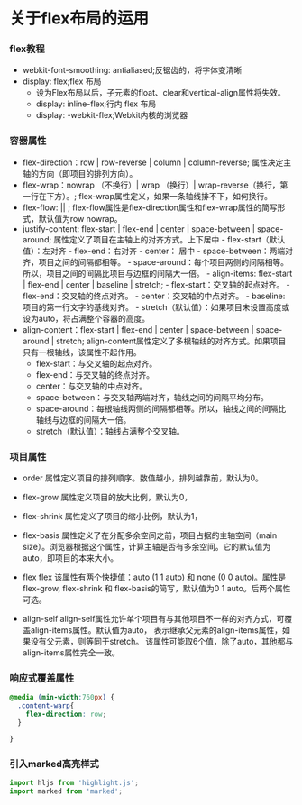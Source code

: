 # 关于flex布局的运用

### flex教程

- webkit-font-smoothing: antialiased;反锯齿的，将字体变清晰
- display: flex;flex 布局
  - 设为Flex布局以后，子元素的float、clear和vertical-align属性将失效。
  - display: inline-flex;行内 flex 布局
  - display: -webkit-flex;Webkit内核的浏览器

### 容器属性

  - flex-direction：row | row-reverse | column | column-reverse; 属性决定主轴的方向（即项目的排列方向）。
  - flex-wrap：nowrap （不换行）| wrap （换行）| wrap-reverse（换行，第一行在下方）。;  flex-wrap属性定义，如果一条轴线排不下，如何换行。
  - flex-flow: <flex-direction> || <flex-wrap>;  flex-flow属性是flex-direction属性和flex-wrap属性的简写形式，默认值为row nowrap。
  - justify-content: flex-start | flex-end | center | space-between | space-around;
        属性定义了项目在主轴上的对齐方式。上下居中
        - flex-start（默认值）：左对齐
        - flex-end：右对齐
        - center： 居中
        - space-between：两端对齐，项目之间的间隔都相等。
        - space-around：每个项目两侧的间隔相等。所以，项目之间的间隔比项目与边框的间隔大一倍。
        - align-items: flex-start | flex-end | center | baseline | stretch;
        - flex-start：交叉轴的起点对齐。
        -  flex-end：交叉轴的终点对齐。
        -  center：交叉轴的中点对齐。
        -  baseline: 项目的第一行文字的基线对齐。
        -  stretch（默认值）：如果项目未设置高度或设为auto，将占满整个容器的高度。
  - align-content：flex-start | flex-end | center | space-between | space-around | stretch;
      align-content属性定义了多根轴线的对齐方式。如果项目只有一根轴线，该属性不起作用。
      - flex-start：与交叉轴的起点对齐。
      - flex-end：与交叉轴的终点对齐。
      - center：与交叉轴的中点对齐。
      - space-between：与交叉轴两端对齐，轴线之间的间隔平均分布。
      - space-around：每根轴线两侧的间隔都相等。所以，轴线之间的间隔比轴线与边框的间隔大一倍。
      - stretch（默认值）：轴线占满整个交叉轴。

### 项目属性

  - order  属性定义项目的排列顺序。数值越小，排列越靠前，默认为0。

  - flex-grow  属性定义项目的放大比例，默认为0，

  - flex-shrink  属性定义了项目的缩小比例，默认为1，

  - flex-basis  属性定义了在分配多余空间之前，项目占据的主轴空间（main size）。浏览器根据这个属性，计算主轴是否有多余空间。它的默认值为auto，即项目的本来大小。

  - flex flex   该属性有两个快捷值：auto (1 1 auto) 和 none (0 0 auto)。属性是flex-grow, flex-shrink 和 flex-basis的简写，默认值为0 1 auto。后两个属性可选。

  - align-self align-self属性允许单个项目有与其他项目不一样的对齐方式，可覆盖align-items属性。默认值为auto，         表示继承父元素的align-items属性，如果没有父元素，则等同于stretch。
    该属性可能取6个值，除了auto，其他都与align-items属性完全一致。

### 响应式覆盖属性

```css
@media (min-width:760px) {
  .content-warp{
    flex-direction: row;
  }

}
```

###  引入marked高亮样式

```js
import hljs from 'highlight.js';
import marked from 'marked';
```
